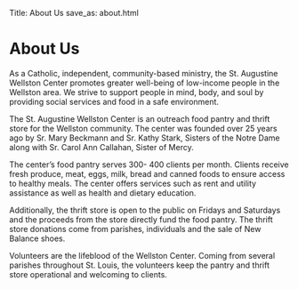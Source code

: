 Title: About Us
save_as: about.html

About Us
========

As a Catholic, independent, community-based ministry, the St. Augustine Wellston Center promotes greater well-being of low-income people in the Wellston area. We strive to support people in mind, body, and soul by providing social services and food in a safe environment.

The St. Augustine Wellston Center is an outreach food pantry and thrift store for the Wellston community. The center was founded over 25 years ago by Sr. Mary Beckmann and Sr. Kathy Stark, Sisters of the Notre Dame along with Sr. Carol Ann Callahan, Sister of Mercy.

The center’s food pantry serves 300- 400 clients per month. Clients receive fresh produce, meat, eggs, milk, bread and canned foods to ensure access to healthy meals. The center offers services such as rent and utility assistance as well as health and dietary education.

Additionally, the thrift store is open to the public on Fridays and Saturdays and the proceeds from the store directly fund the food pantry. The thrift store donations come from parishes, individuals and the sale of New Balance shoes.

Volunteers are the lifeblood of the Wellston Center. Coming from several parishes throughout St. Louis, the volunteers keep the pantry and thrift store operational and welcoming to clients.
